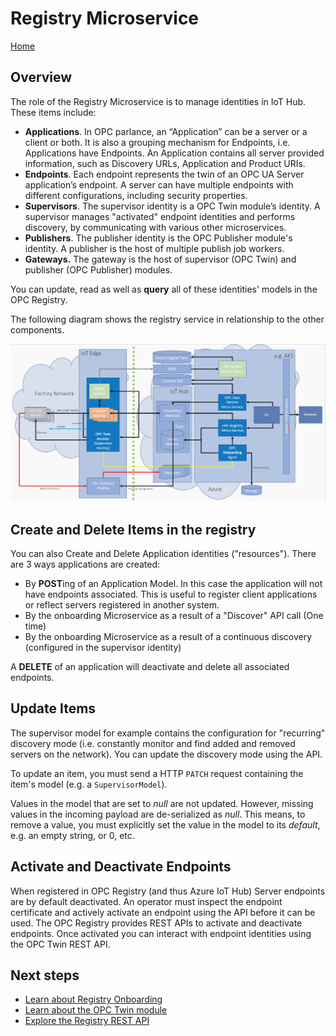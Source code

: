 # Registry Microservice

[Home](readme.md)

## Overview

The role of the Registry Microservice is to manage identities in IoT Hub.  These items include:

* **Applications**. In OPC parlance, an “Application” can be a server or a client or both.  It is also a grouping mechanism for Endpoints, i.e. Applications have Endpoints.  An Application contains all server provided information, such as Discovery URLs, Application and Product URIs.
* **Endpoints**. Each endpoint represents the twin of an OPC UA Server application’s endpoint.  A server can have multiple endpoints with different configurations, including security properties.
* **Supervisors**. The supervisor identity is a OPC Twin module’s identity. A supervisor manages "activated" endpoint identities and performs discovery, by communicating with various other microservices.
* **Publishers**. The publisher identity is the OPC Publisher module's identity.  A publisher is the host of multiple publish job workers.
* **Gateways.** The gateway is the host of supervisor (OPC Twin) and publisher (OPC Publisher) modules.

You can update, read as well as **query** all of these identities' models in the OPC Registry.  

The following diagram shows the registry service in relationship to the other components.

![architecture](../media/architecture.png)

## Create and Delete Items in the registry

You can also Create and Delete Application identities ("resources").  There are 3 ways applications are created:

* By **POST**ing of an Application Model.  In this case the application will not have endpoints associated.  This is useful to register client applications or reflect servers registered in another system.
* By the onboarding Microservice as a result of a "Discover" API call (One time)
* By the onboarding Microservice as a result of a continuous discovery (configured in the supervisor identity)

A **DELETE** of an application will deactivate and delete all associated endpoints.  

## Update Items

The supervisor model for example contains the configuration for "recurring" discovery mode (i.e. constantly monitor and find added and removed servers on the network).  You can update the discovery mode using the API.

To update an item, you must send a HTTP `PATCH` request containing the item's model (e.g. a `SupervisorModel`).  

Values in the model that are set to *null* are not updated.  However, missing values in the incoming payload are de-serialized as *null*.  This means, to remove a value, you must explicitly set the value in the model to its *default*, e.g. an empty string, or 0, etc.

## Activate and Deactivate Endpoints

When registered in OPC Registry (and thus Azure IoT Hub) Server endpoints are by default deactivated.  An operator must  inspect the endpoint certificate and actively activate an endpoint using the API before it can be used.  The OPC Registry provides REST APIs to activate and deactivate endpoints.  Once activated you can interact with endpoint identities using the OPC Twin REST API.  

## Next steps

* [Learn about Registry Onboarding](onboarding.md)
* [Learn about the OPC Twin module](../modules/twin.md)
* [Explore the Registry REST API](../api/registry/readme.md)
